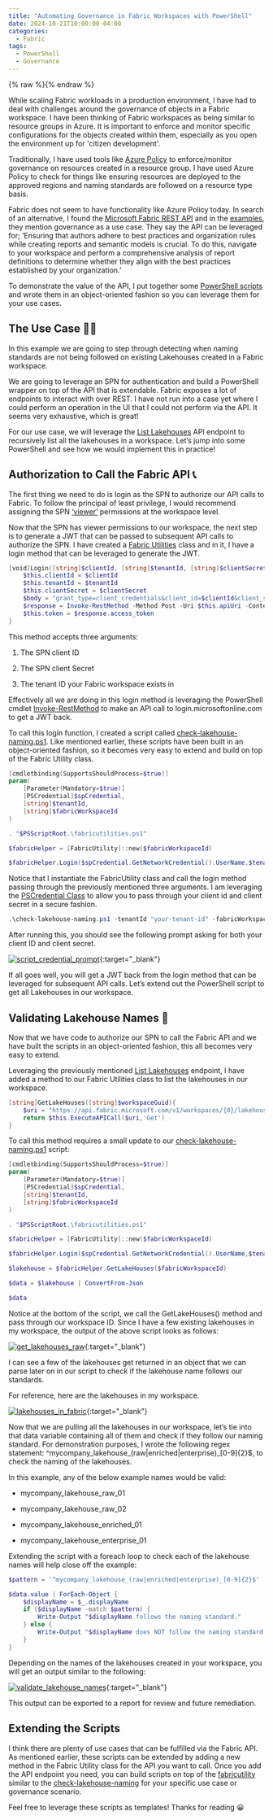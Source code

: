 ```yaml
---
title: "Automating Governance in Fabric Workspaces with PowerShell"
date: 2024-10-21T10:00:00-04:00
categories:
  - Fabric
tags:
  - PowerShell
  - Governance
---
```


{% raw %}<img src="/blog/assets/images/blog_images/automating-governance-in-fabric-workspaces-with-powershell/blog_image.jpeg" alt="">{% endraw %}

While scaling Fabric workloads in a production environment, I have had to deal with challenges around the governance of objects in a Fabric workspace. I have been thinking of Fabric workspaces as being similar to resource groups in Azure. It is important to enforce and monitor specific configurations for the objects created within them, especially as you open the environment up for 'citizen development'.

Traditionally, I have used tools like [Azure Policy](https://learn.microsoft.com/en-us/azure/governance/policy/overview) to enforce/monitor governance on resources created in a resource group. I have used Azure Policy to check for things like ensuring resources are deployed to the approved regions and naming standards are followed on a resource type basis.

Fabric does not seem to have functionality like Azure Policy today. In search of an alternative, I found the [Microsoft Fabric REST API](https://learn.microsoft.com/en-us/rest/api/fabric/articles/using-fabric-apis) and in the [examples](https://learn.microsoft.com/en-us/rest/api/fabric/articles/using-fabric-apis#automation-examples), they mention governance as a use case. They say the API can be leveraged for; ‘Ensuring that authors adhere to best practices and organization rules while creating reports and semantic models is crucial. To do this, navigate to your workspace and perform a comprehensive analysis of report definitions to determine whether they align with the best practices established by your organization.’

To demonstrate the value of the API, I put together some [PowerShell scripts](https://github.com/Schiiss/blog/tree/master/code/automating-governance-in-fabric-workspaces-with-powershell) and wrote them in an object-oriented fashion so you can leverage them for your use cases.

## The Use Case 🧑‍💻

In this example we are going to step through detecting when naming standards are not being followed on existing Lakehouses created in a Fabric workspace.

We are going to leverage an SPN for authentication and build a PowerShell wrapper on top of the API that is extendable. Fabric exposes a lot of endpoints to interact with over REST. I have not run into a case yet where I could perform an operation in the UI that I could not perform via the API. It seems very exhaustive, which is great!

For our use case, we will leverage the [List Lakehouses](https://learn.microsoft.com/en-us/rest/api/fabric/lakehouse/items/list-lakehouses?tabs=HTTP) API endpoint to recursively list all the lakehouses in a workspace. Let’s jump into some PowerShell and see how we would implement this in practice!

## Authorization to Call the Fabric API 📞

The first thing we need to do is login as the SPN to authorize our API calls to Fabric. To follow the principal of least privilege, I would recommend assigning the SPN [‘viewer’](https://learn.microsoft.com/en-us/fabric/get-started/roles-workspaces#-workspace-roles) permissions at the workspace level.

Now that the SPN has viewer permissions to our workspace, the next step is to generate a JWT that can be passed to subsequent API calls to authorize the SPN. I have created a [Fabric Utilities](https://github.com/Schiiss/blog/tree/master/code/automating-governance-in-fabric-workspaces-with-powershell/fabricutilities.ps1) class and in it, I have a login method that can be leveraged to generate the JWT.

```powershell
[void]Login([string]$clientId, [string]$tenantId, [string]$clientSecret){
    $this.clientId = $clientId
    $this.tenantId = $tenantId
    $this.clientSecret = $clientSecret
    $body = "grant_type=client_credentials&client_id=$clientId&client_secret=$clientSecret&resource=$($this.resourceUrl)"
    $response = Invoke-RestMethod -Method Post -Uri $this.apiUri -ContentType "application/x-www-form-urlencoded" -Body $body
    $this.token = $response.access_token
}
```

This method accepts three arguments:

1. The SPN client ID

2. The SPN client Secret

3. The tenant ID your Fabric workspace exists in

Effectively all we are doing in this login method is leveraging the PowerShell cmdlet [Invoke-RestMethod](https://learn.microsoft.com/en-us/powershell/module/microsoft.powershell.utility/invoke-restmethod?view=powershell-7.4) to make an API call to login.microsoftonline.com to get a JWT back.

To call this login function, I created a script called [check-lakehouse-naming.ps1]( https://github.com/Schiiss/blog/tree/master/code/automating-governance-in-fabric-workspaces-with-powershell/check-lakehouse-naming.ps1). Like mentioned earlier, these scripts have been built in an object-oriented fashion, so it becomes very easy to extend and build on top of the Fabric Utility class.

```powershell
[cmdletbinding(SupportsShouldProcess=$true)]
param(
    [Parameter(Mandatory=$true)]
    [PSCredential]$spCredential,
    [string]$tenantId,
    [string]$fabricWorkspaceId
)

. "$PSScriptRoot.\fabricutilities.ps1"

$fabricHelper = [FabricUtility]::new($fabricWorkspaceId)

$fabricHelper.Login($spCredential.GetNetworkCredential().UserName,$tenantId,$spCredential.GetNetworkCredential().Password)
```

Notice that I instantiate the FabricUtility class and call the login method passing through the previously mentioned three arguments. I am leveraging the [PSCredential Class](https://learn.microsoft.com/en-us/dotnet/api/system.management.automation.pscredential?view=powershellsdk-7.4.0) to allow you to pass through your client id and client secret in a secure fashion.

```powershell
.\check-lakehouse-naming.ps1 -tenantId "your-tenant-id" -fabricWorkspaceId "your-workspace-id"
```

After running this, you should see the following prompt asking for both your client ID and client secret.

[![script_credential_prompt](/blog/assets/images/blog_images/automating-governance-in-fabric-workspaces-with-powershell/script_credential_prompt.png)](/blog/assets/images/blog_images/automating-governance-in-fabric-workspaces-with-powershell/script_credential_prompt.png){:target="_blank"}

If all goes well, you will get a JWT back from the login method that can be leveraged for subsequent API calls. Let’s extend out the PowerShell script to get all Lakehouses in our workspace.

## Validating Lakehouse Names 👮

Now that we have code to authorize our SPN to call the Fabric API and we have built the scripts in an object-oriented fashion, this all becomes very easy to extend.

Leveraging the previously mentioned [List Lakehouses](https://learn.microsoft.com/en-us/rest/api/fabric/lakehouse/items/list-lakehouses?tabs=HTTP) endpoint, I have added a method to our Fabric Utilities class to list the lakehouses in our workspace.

```powershell
[string]GetLakeHouses([string]$workspaceGuid){
    $uri = "https://api.fabric.microsoft.com/v1/workspaces/{0}/lakehouses" -f $workspaceGuid
    return $this.ExecuteAPICall($uri,'Get')
}
```

To call this method requires a small update to our [check-lakehouse-naming.ps1](https://github.com/Schiiss/blog/tree/master/code/automating-governance-in-fabric-workspaces-with-powershell/check-lakehouse-naming.ps1) script:

```powershell
[cmdletbinding(SupportsShouldProcess=$true)]
param(
    [Parameter(Mandatory=$true)]
    [PSCredential]$spCredential,
    [string]$tenantId,
    [string]$fabricWorkspaceId
)

. "$PSScriptRoot.\fabricutilities.ps1"

$fabricHelper = [FabricUtility]::new($fabricWorkspaceId)

$fabricHelper.Login($spCredential.GetNetworkCredential().UserName,$tenantId,$spCredential.GetNetworkCredential().Password)

$lakehouse = $fabricHelper.GetLakeHouses($fabricWorkspaceId)

$data = $lakehouse | ConvertFrom-Json

$data
```

Notice at the bottom of the script, we call the GetLakeHouses() method and pass through our workspace ID. Since I have a few existing lakehouses in my workspace, the output of the above script looks as follows:

[![get_lakehouses_raw](/blog/assets/images/blog_images/automating-governance-in-fabric-workspaces-with-powershell/get_lakehouses_raw.png)](/blog/assets/images/blog_images/automating-governance-in-fabric-workspaces-with-powershell/get_lakehouses_raw.png){:target="_blank"}

I can see a few of the lakehouses get returned in an object that we can parse later on in our script to check if the lakehouse name follows our standards.

For reference, here are the lakehouses in my workspace.

[![lakehouses_in_fabric](/blog/assets/images/blog_images/automating-governance-in-fabric-workspaces-with-powershell/lakehouses_in_fabric.png)](/blog/assets/images/blog_images/automating-governance-in-fabric-workspaces-with-powershell/lakehouses_in_fabric.png){:target="_blank"}

Now that we are pulling all the lakehouses in our workspace, let’s tie into that data variable containing all of them and check if they follow our naming standard. For demonstration purposes, I wrote the following regex statement: ^mycompany_lakehouse_(raw|enriched|enterprise)_[0-9]{2}$, to check the naming of the lakehouses.

In this example, any of the below example names would be valid:

- mycompany_lakehouse_raw_01

- mycompany_lakehouse_raw_02

- mycompany_lakehouse_enriched_01

- mycompany_lakehouse_enterprise_01

Extending the script with a foreach loop to check each of the lakehouse names will help close off the example:

```powershell
$pattern = '^mycompany_lakehouse_(raw|enriched|enterprise)_[0-9]{2}$'

$data.value | ForEach-Object {
    $displayName = $_.displayName
    if ($displayName -match $pattern) {
        Write-Output "$displayName follows the naming standard."
    } else {
        Write-Output "$displayName does NOT follow the naming standard."
    }
}
```

Depending on the names of the lakehouses created in your workspace, you will get an output similar to the following:

[![validate_lakehouse_names](/blog/assets/images/blog_images/automating-governance-in-fabric-workspaces-with-powershell/validate_lakehouse_names.png)](/blog/assets/images/blog_images/automating-governance-in-fabric-workspaces-with-powershell/validate_lakehouse_names.png){:target="_blank"}

This output can be exported to a report for review and future remediation.

## Extending the Scripts

I think there are plenty of use cases that can be fulfilled via the Fabric API. As mentioned earlier, these scripts can be extended by adding a new method in the Fabric Utility class for the API you want to call. Once you add the API endpoint you need, you can build scripts on top of the [fabricutility](https://github.com/Schiiss/blog/tree/master/code/automating-governance-in-fabric-workspaces-with-powershell/fabricutilities.ps1) similar to the [check-lakehouse-naming]( https://github.com/Schiiss/blog/tree/master/code/automating-governance-in-fabric-workspaces-with-powershell/check-lakehouse-naming.ps1) for your specific use case or governance scenario.

Feel free to leverage these scripts as templates! Thanks for reading 😀
